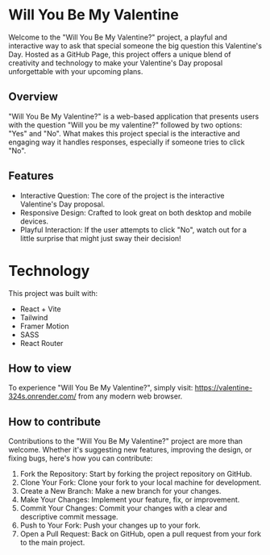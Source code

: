 # Will You Be My Valentine

Welcome to the "Will You Be My Valentine?" project, a playful and interactive way to ask that special someone the big question this Valentine's Day. Hosted as a GitHub Page, this project offers a unique blend of creativity and technology to make your Valentine's Day proposal unforgettable with your upcoming plans.

## Overview

"Will You Be My Valentine?" is a web-based application that presents users with the question "Will you be my valentine?" followed by two options: "Yes" and "No". What makes this project special is the interactive and engaging way it handles responses, especially if someone tries to click "No".

## Features

- Interactive Question: The core of the project is the interactive Valentine's Day proposal.
- Responsive Design: Crafted to look great on both desktop and mobile devices.
- Playful Interaction: If the user attempts to click "No", watch out for a little surprise that might just sway their decision!

# Technology

This project was built with:

- React + Vite
- Tailwind
- Framer Motion
- SASS
- React Router

## How to view

To experience "Will You Be My Valentine?", simply visit: https://valentine-324s.onrender.com/ from any modern web browser.

## How to contribute

Contributions to the "Will You Be My Valentine?" project are more than welcome. Whether it's suggesting new features, improving the design, or fixing bugs, here's how you can contribute:

1. Fork the Repository: Start by forking the project repository on GitHub.
2. Clone Your Fork: Clone your fork to your local machine for development.
3. Create a New Branch: Make a new branch for your changes.
4. Make Your Changes: Implement your feature, fix, or improvement.
5. Commit Your Changes: Commit your changes with a clear and descriptive commit message.
6. Push to Your Fork: Push your changes up to your fork.
7. Open a Pull Request: Back on GitHub, open a pull request from your fork to the main project.
